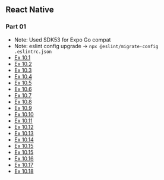 ## React Native
### Part 01
- Note: Used SDK53 for Expo Go compat
- Note: eslint config upgrade -> `npx @eslint/migrate-config .eslintrc.json`
- [Ex 10.1](https://github.com/classroom-dee/rn/tree/10.1)
- [Ex 10.2](https://github.com/classroom-dee/rn/tree/10.2)
- [Ex 10.3](https://github.com/classroom-dee/rn/tree/10.3)
- [Ex 10.4](https://github.com/classroom-dee/rn/tree/10.4)
- [Ex 10.5](https://github.com/classroom-dee/rn/tree/10.5)
- [Ex 10.6](https://github.com/classroom-dee/rn/tree/10.6)
- [Ex 10.7](https://github.com/classroom-dee/rn/tree/10.7)
- [Ex 10.8](https://github.com/classroom-dee/rn/tree/10.8)
- [Ex 10.9](https://github.com/classroom-dee/rn/tree/10.9)
- [Ex 10.10](https://github.com/classroom-dee/rn/tree/10.10)
- [Ex 10.11](https://github.com/classroom-dee/rn/tree/10.11)
- [Ex 10.12](https://github.com/classroom-dee/rn/tree/10.12)
- [Ex 10.13](https://github.com/classroom-dee/rn/tree/10.13)
- [Ex 10.14](https://github.com/classroom-dee/rn/tree/10.14)
- [Ex 10.15](https://github.com/classroom-dee/rn/tree/10.15)
- [Ex 10.15](https://github.com/classroom-dee/rn/tree/10.15)
- [Ex 10.16](https://github.com/classroom-dee/rn/tree/10.16)
- [Ex 10.17](https://github.com/classroom-dee/rn/tree/10.17)
- [Ex 10.18](https://github.com/classroom-dee/rn/tree/10.18)